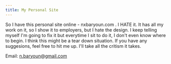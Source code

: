 ```yaml
---
title: My Personal Site
---
```


So I have this personal site online - nxbaryoun.com . I HATE it. It has all my work on it, so I show it to employers, but I hate the design. I keep telling myself I'm going to fix it but everytime I sit to do it, I don't even know where to begin. I think this might be a tear down situation. If you have any suggesions, feel free to hit me up. I'll take all the critism it takes.

Email: n.baryoun@gmail.com
